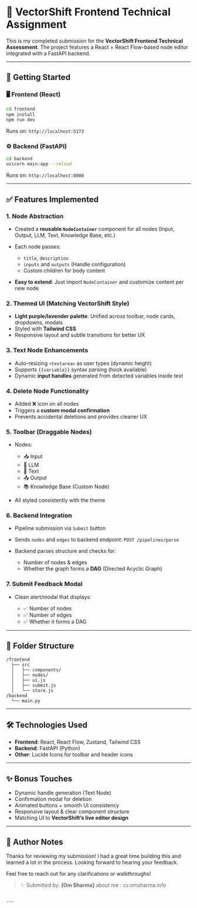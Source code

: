 # 🧠 VectorShift Frontend Technical Assignment

This is my completed submission for the **VectorShift Frontend Technical Assessment**. The project features a React + React Flow-based node editor integrated with a FastAPI backend.

---

## 🚀 Getting Started

### 🖥️ Frontend (React)

```bash
cd frontend
npm install
npm run dev
````

Runs on: `http://localhost:5173`

### ⚙️ Backend (FastAPI)

```bash
cd backend
uvicorn main:app --reload
```

Runs on: `http://localhost:8000`

---

## ✅ Features Implemented

### 1. **Node Abstraction**

* Created a **reusable `NodeContainer`** component for all nodes (Input, Output, LLM, Text, Knowledge Base, etc.)
* Each node passes:

  * `title`, `description`
  * `inputs` and `outputs` (Handle configuration)
  * Custom children for body content
* **Easy to extend**: Just import `NodeContainer` and customize content per new node

### 2. **Themed UI (Matching VectorShift Style)**

* **Light purple/lavender palette**: Unified across toolbar, node cards, dropdowns, modals
* Styled with **Tailwind CSS**
* Responsive layout and subtle transitions for better UX

### 3. **Text Node Enhancements**

* Auto-resizing `<textarea>` as user types (dynamic height)
* Supports `{{variable}}` syntax parsing (hook available)
* Dynamic **input handles** generated from detected variables inside text

### 4. **Delete Node Functionality**

* Added ❌ icon on all nodes
* Triggers a **custom modal confirmation**
* Prevents accidental deletions and provides cleaner UX

### 5. **Toolbar (Draggable Nodes)**

* Nodes:

  * 📥 Input
  * 🧠 LLM
  * 📝 Text
  * 📤 Output
  * 📚 Knowledge Base (Custom Node)
* All styled consistently with the theme

### 6. **Backend Integration**

* Pipeline submission via `Submit` button
* Sends `nodes` and `edges` to backend endpoint: `POST /pipelines/parse`
* Backend parses structure and checks for:

  * Number of nodes & edges
  * Whether the graph forms a **DAG** (Directed Acyclic Graph)

### 7. **Submit Feedback Modal**

* Clean alert/modal that displays:

  * ✅ Number of nodes
  * ✅ Number of edges
  * ✅ Whether it forms a DAG

---

## 📁 Folder Structure

```
/frontend
  ├── src
  │   ├── components/
  │   ├── nodes/
  │   ├── ui.js
  │   ├── submit.js
  │   └── store.js
/backend
  └── main.py
```

---

## 🛠️ Technologies Used

* **Frontend**: React, React Flow, Zustand, Tailwind CSS
* **Backend**: FastAPI (Python)
* **Other**: Lucide Icons for toolbar and header icons

---

## ✨ Bonus Touches

* Dynamic handle generation (Text Node)
* Confirmation modal for deletion
* Animated buttons + smooth UI consistency
* Responsive layout & clear component structure
* Matching UI to **VectorShift’s live editor design**

---

## 🙌 Author Notes

Thanks for reviewing my submission! I had a great time building this and learned a lot in the process. Looking forward to hearing your feedback.

Feel free to reach out for any clarifications or walkthroughs!

> ✨ Submitted by: **\[Om Sharma]**
about me : cv.omsharma.info

```

---

